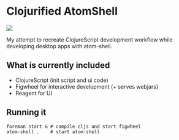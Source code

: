 # Clojurified AtomShell

![](https://raw.githubusercontent.com/Gonzih/cljs-figwheel-atom-shell-hello-world/master/demo.gif)

My attempt to recreate ClojureScript development workflow while developing desktop apps with atom-shell.

## What is currently included

* ClojureScript (init script and ui code)
* Figwheel for interactive development (+ serves webjars)
* Reagent for UI

## Running it

```shell
foreman start & # compile cljs and start figwheel
atom-shell .    # start atom-shell
```
